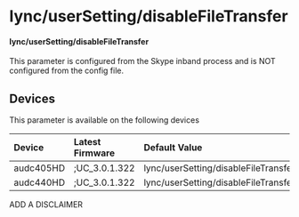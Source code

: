 ﻿---
description: lync/userSetting/disableFileTransfer
search:
    keywords: ['lync','userSetting','disableFileTransfer']
---

# lync/userSetting/disableFileTransfer

#### lync/userSetting/disableFileTransfer

This parameter is configured from the Skype inband process and is NOT configured from the config file.



## Devices
This parameter is available on the following devices

| Device | Latest Firmware | Default Value |
|:---|:---|:---|
| audc405HD | ;UC_3.0.1.322 | lync/userSetting/disableFileTransfer=0 
| audc440HD | ;UC_3.0.1.322 | lync/userSetting/disableFileTransfer=0 

ADD A DISCLAIMER
